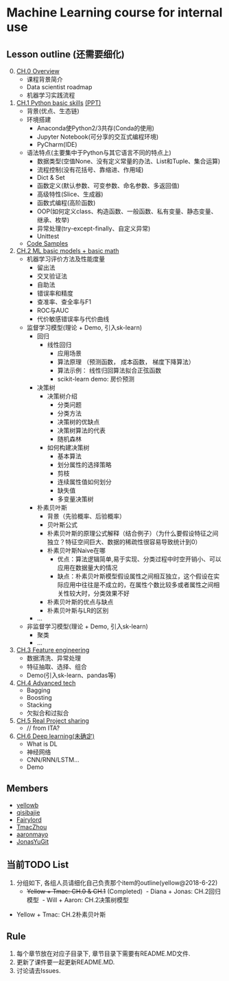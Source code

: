 # Machine Learning course for internal use

## Lesson outline (还需要细化)
0. [CH.0 Overview](https://github.com/ouriris/ml-course/tree/master/chapter.0)
	- 课程背景简介
	- Data scientist roadmap
	- 机器学习实践流程
1. [CH.1 Python basic skills](https://github.com/ouriris/ml-course/tree/master/chapter.1) [(PPT)](https://github.com/ouriris/ml-course/tree/master/chapter.1/ppt)
	- 背景(优点、生态链)
	- 环境搭建
		- Anaconda使Python2/3共存(Conda的使用)
		- Jupyter Notebook(可分享的交互式编程环境)
		- PyCharm(IDE)
	- 语法特点(主要集中于Python与其它语言不同的特点上)
		- 数据类型(空值None、没有定义常量的办法、List和Tuple、集合运算)
		- 流程控制(没有花括号、靠缩进、作用域)
		- Dict & Set
		- 函数定义(默认参数、可变参数、命名参数、多返回值)
		- 高级特性(Slice、生成器)
		- 函数式编程(高阶函数)
		- OOP(如何定义class、构造函数、一般函数、私有变量、静态变量、继承、枚举)
		- 异常处理(try-except-finally、自定义异常)
		- Unittest
	- [Code Samples](https://github.com/yellowb/ml-sample)
2. [CH.2 ML basic models + basic math](https://github.com/ouriris/ml-course/tree/master/chapter.2)
	- 机器学习评价方法及性能度量
		- 留出法
		- 交叉验证法
		- 自助法
		- 错误率和精度
		- 查准率、查全率与F1
		- ROC与AUC
		- 代价敏感错误率与代价曲线
	- 监督学习模型(理论 + Demo, 引入sk-learn)
		- 回归
			- 线性回归
				- 应用场景
				- 算法原理 （预测函数， 成本函数， 梯度下降算法）
				- 算法示例： 线性归回算法拟合正弦函数
				- scikit-learn demo: 房价预测
		- 决策树
			- 决策树介绍
				- 分类问题
				- 分类方法
				- 决策树的优缺点
				- 决策树算法的代表
				- 随机森林
			- 如何构建决策树
				- 基本算法
				- 划分属性的选择策略
				- 剪枝
				- 连续属性值如何划分
				- 缺失值
				- 多变量决策树
		- 朴素贝叶斯
			- 背景（先验概率、后验概率）
			- 贝叶斯公式
			- 朴素贝叶斯的原理公式解释（结合例子）（为什么要假设特征之间独立？特征空间巨大、数据的稀疏性很容易导致统计到0）
			- 朴素贝叶斯Naive在哪
				- 优点：算法逻辑简单,易于实现、分类过程中时空开销小、可以应用在数据量大的情况
				- 缺点：朴素贝叶斯模型假设属性之间相互独立，这个假设在实际应用中往往是不成立的，在属性个数比较多或者属性之间相关性较大时，分类效果不好
			- 朴素贝叶斯的优点与缺点
			- 朴素贝叶斯与LR的区别
		- ...
	- 非监督学习模型(理论 + Demo, 引入sk-learn)
		- 聚类
		- ...
3. [CH.3 Feature engineering]()
	- 数据清洗、异常处理
	- 特征抽取、选择、组合
	- Demo(引入sk-learn、pandas等)
4. [CH.4 Advanced tech]()
	- Bagging
	- Boosting
	- Stacking
	- 欠拟合和过拟合
5. [CH.5 Real Project sharing]()
	- // from ITA?
6. [CH.6 Deep learning(未确定)]()
	- What is DL
	- 神经网络
	- CNN/RNN/LSTM...
	- Demo

## Members
- [yellowb](https://github.com/yellowb)
- [qisibajie](https://github.com/qisibajie)
- [Fairylord](https://github.com/Fairylord)
- [TmacZhou](https://github.com/TmacZhou)
- [aaronmayo](https://github.com/aaronmayo)
- [JonasYuGit](https://github.com/JonasYuGit)

## 当前TODO List
1. 分组如下, 各组人员请细化自己负责那个item的outline(yellow@2018-6-22)
	- ~~Yellow + Tmac: CH.0 & CH.1~~ (Completed)
  - Diana + Jonas: CH.2回归模型
  - Will + Aaron: CH.2决策树模型
  - Yellow + Tmac: CH.2朴素贝叶斯

## Rule
1. 每个章节放在对应子目录下, 章节目录下需要有README.MD文件.
2. 更新了课件要一起更新README.MD.
3. 讨论请去Issues.
